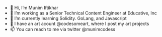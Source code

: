 - 👋 Hi, I’m Munim Iftikhar
- 👀 I’m working as a Senior Technical Content Engineer at Educative, Inc
- 🌱 I’m currently learning Solidity. GoLang, and Javascript
- 💞️ I have an art acount @codesomeart, where I post my art projects 
- 📫 You can reach to me via twitter @munimcodess

<!---
MunimIftikhar/MunimIftikhar is a ✨ special ✨ repository because its `README.md` (this file) appears on your GitHub profile.
You can click the Preview link to take a look at your changes.
--->

